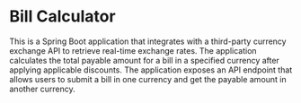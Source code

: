 # Bill Calculator
This is a Spring Boot application that integrates with a third-party currency
exchange API to retrieve real-time exchange rates. The application calculates the total
payable amount for a bill in a specified currency after applying applicable discounts. The
application exposes an API endpoint that allows users to submit a bill in one currency
and get the payable amount in another currency.